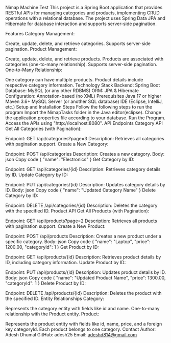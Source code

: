 Nimap Machine Test
This project is a Spring Boot application that provides RESTful APIs for managing categories and products, implementing CRUD operations with a relational database. The project uses Spring Data JPA and Hibernate for database interaction and supports server-side pagination.

Features
Category Management:

Create, update, delete, and retrieve categories.
Supports server-side pagination.
Product Management:

Create, update, delete, and retrieve products.
Products are associated with categories (one-to-many relationship).
Supports server-side pagination.
One-to-Many Relationship:

One category can have multiple products.
Product details include respective category information.
Technology Stack
Backend: Spring Boot
Database: MySQL (or any other RDBMS)
ORM: JPA & Hibernate
Configuration: Annotation-based (no XML)
Prerequisites
Java 17 or higher
Maven 3.6+
MySQL Server (or another SQL database)
IDE (Eclipse, IntelliJ, etc.)
Setup and Installation
Steps
Follow the following steps to run the program
Import the NimapTasks folder in the Java editor(eclipse).
Change the application.properties file according to your database.
Run the Program.
Access the APIs using "http://localhost:8080".
API Endpoints
Category API
Get All Categories (with Pagination):

Endpoint: GET /api/categories?page=3
Description: Retrieves all categories with pagination support.
Create a New Category:

Endpoint: POST /api/categories
Description: Creates a new category.
Body: json Copy code { "name": "Electronics" }
Get Category by ID:

Endpoint: GET /api/categories/{id}
Description: Retrieves category details by ID.
Update Category by ID:

Endpoint: PUT /api/categories/{id}
Description: Updates category details by ID.
Body: json Copy code { "name": "Updated Category Name" }
Delete Category by ID:

Endpoint: DELETE /api/categories/{id}
Description: Deletes the category with the specified ID.
Product API
Get All Products (with Pagination):

Endpoint: GET /api/products?page=2
Description: Retrieves all products with pagination support.
Create a New Product:

Endpoint: POST /api/products
Description: Creates a new product under a specific category.
Body: json Copy code { "name": "Laptop", "price": 1200.00, "categoryId": 1 }
Get Product by ID:

Endpoint: GET /api/products/{id}
Description: Retrieves product details by ID, including category information.
Update Product by ID:

Endpoint: PUT /api/products/{id}
Description: Updates product details by ID.
Body: json Copy code { "name": "Updated Product Name", "price": 1300.00, "categoryId": 1 }
Delete Product by ID:

Endpoint: DELETE /api/products/{id}
Description: Deletes the product with the specified ID.
Entity Relationships
Category:

Represents the category entity with fields like id and name.
One-to-many relationship with the Product entity.
Product:

Represents the product entity with fields like id, name, price, and a foreign key categoryId.
Each product belongs to one category.
Contact
Author: Adesh Dhumal
GitHub: adesh25
Email: adeshd814@gmail.com
